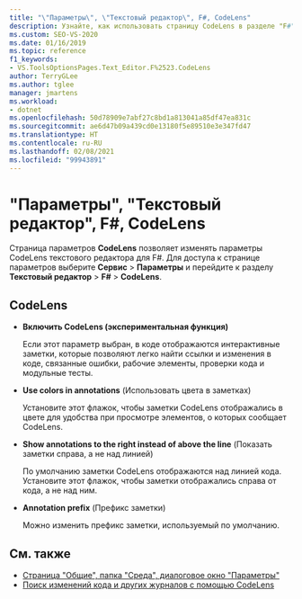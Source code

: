 ```yaml
---
title: "\"Параметры\", \"Текстовый редактор\", F#, CodeLens"
description: Узнайте, как использовать страницу CodeLens в разделе "F#", чтобы изменить параметры CodeLens текстового редактора для F#.
ms.custom: SEO-VS-2020
ms.date: 01/16/2019
ms.topic: reference
f1_keywords:
- VS.ToolsOptionsPages.Text_Editor.F%2523.CodeLens
author: TerryGLee
ms.author: tglee
manager: jmartens
ms.workload:
- dotnet
ms.openlocfilehash: 50d78909e7abf27c8bd1a813041a85df47ea831c
ms.sourcegitcommit: ae6d47b09a439cd0e13180f5e89510e3e347fd47
ms.translationtype: HT
ms.contentlocale: ru-RU
ms.lasthandoff: 02/08/2021
ms.locfileid: "99943891"
---
```

# <a name="options-text-editor-f-codelens"></a>"Параметры", "Текстовый редактор", F#, CodeLens

Страница параметров **CodeLens** позволяет изменять параметры CodeLens текстового редактора для F#. Для доступа к странице параметров выберите **Сервис** > **Параметры** и перейдите к разделу **Текстовый редактор** > **F#**  > **CodeLens**.

## <a name="codelens"></a>CodeLens

- **Включить CodeLens (экспериментальная функция)**

   Если этот параметр выбран, в коде отображаются интерактивные заметки, которые позволяют легко найти ссылки и изменения в коде, связанные ошибки, рабочие элементы, проверки кода и модульные тесты.

- **Use colors in annotations** (Использовать цвета в заметках)

   Установите этот флажок, чтобы заметки CodeLens отображались в цвете для удобства при просмотре элементов, о которых сообщает CodeLens.

- **Show annotations to the right instead of above the line** (Показать заметки справа, а не над линией)

   По умолчанию заметки CodeLens отображаются над линией кода. Установите этот флажок, чтобы заметки отображались справа от кода, а не над ним.

- **Annotation prefix** (Префикс заметки)

   Можно изменить префикс заметки, используемый по умолчанию.

## <a name="see-also"></a>См. также

- [Страница "Общие", папка "Среда", диалоговое окно "Параметры"](../../ide/reference/general-environment-options-dialog-box.md)
- [Поиск изменений кода и других журналов с помощью CodeLens](../../ide/find-code-changes-and-other-history-with-codelens.md)
